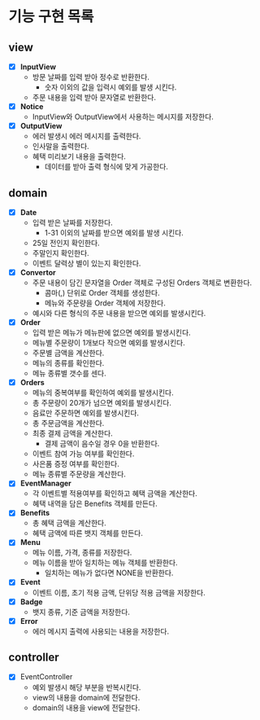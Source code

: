 # 기능 구현 목록

## view

- [x] **InputView**
    - 방문 날짜를 입력 받아 정수로 반환한다.
        - 숫자 이외의 값을 입력시 예외를 발생 시킨다.
    - 주문 내용을 입력 받아 문자열로 반환한다.
- [x] **Notice**
    - InputView와 OutputView에서 사용하는 메시지를 저장한다.
- [x] **OutputView**
    - 에러 발생시 에러 메시지를 출력한다.
    - 인사말을 출력한다.
    - 혜택 미리보기 내용을 출력한다.
        - 데이터를 받아 출력 형식에 맞게 가공한다.

## domain

- [x] **Date**
    - 입력 받은 날짜를 저장한다.
        - 1-31 이외의 날짜를 받으면 예외를 발생 시킨다.
    - 25일 전인지 확인한다.
    - 주말인지 확인한다.
    - 이벤트 달력상 별이 있는지 확인한다.
- [x] **Convertor**
    - 주문 내용이 담긴 문자열을 Order 객체로 구성된 Orders 객체로 변환한다.
        - 콤마(,) 단위로 Order 객체를 생성한다.
        - 메뉴와 주문량을 Order 객체에 저장한다.
    - 예시와 다른 형식의 주문 내용을 받으면 예외를 발생시킨다.
- [x] **Order**
    - 입력 받은 메뉴가 메뉴판에 없으면 예외를 발생시킨다.
    - 메뉴별 주문량이 1개보다 작으면 예외를 발생시킨다.
    - 주문별 금액을 계산한다.
    - 메뉴의 종류를 확인한다.
    - 메뉴 종류별 갯수를 센다.
- [x] **Orders**
    - 메뉴의 중복여부를 확인하여 예외를 발생시킨다.
    - 총 주문량이 20개가 넘으면 예외를 발생시킨다.
    - 음료만 주문하면 예외를 발생시킨다.
    - 총 주문금액을 계산한다.
    - 최종 결제 금액을 계산한다.
        - 결제 금액이 음수일 경우 0을 반환한다.
    - 이벤트 참여 가능 여부를 확인한다.
    - 사은품 증정 여부를 확인한다.
    - 메뉴 종류별 주문량을 계산한다.
- [x] **EventManager**
    - 각 이벤트별 적용여부를 확인하고 혜택 금액을 계산한다.
    - 혜택 내역을 담은 Benefits 객체를 만든다.
- [x] **Benefits**
    - 총 혜택 금액을 계산한다.
    - 혜택 금액에 따른 뱃지 객체를 만든다.
- [x] **Menu**
    - 메뉴 이름, 가격, 종류를 저장한다.
    - 메뉴 이름을 받아 일치하는 메뉴 객체를 반환한다.
        - 일치하는 메뉴가 없다면 NONE을 반환한다.
- [x] **Event**
    - 이벤트 이름, 초기 적용 금액, 단위당 적용 금액을 저장한다.
- [x] **Badge**
    - 뱃지 종류, 기준 금액을 저장한다.
- [x] **Error**
    - 에러 메시지 출력에 사용되는 내용을 저장한다.

## controller

- [x] EventController
    - 예외 발생시 해당 부분을 반복시킨다.
    - view의 내용을 domain에 전달한다.
    - domain의 내용을 view에 전달한다.
 
  
